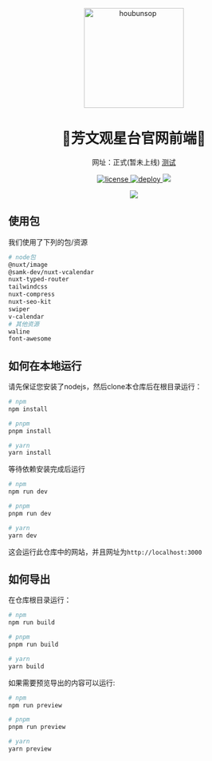 <p align="center">
    <img src="https://cdn.staticaly.com/gh/HoubunSOP/SOP-Web-frontend/main/public/logo black.png" width="200" height="auto" alt="houbunsop">
</p>

<div align="center">


# 🔭芳文观星台官网前端🌟



网址：正式(暂未上线) [测试](https://sop.sakurakoi.top)

</div>

<p align="center">
  <a href="https://github.com/HoubunSOP/SOP-Web-frontend/blob/main/LICENSE">
    <img src="https://img.shields.io/github/license/HoubunSOP/SOP-Web-frontend" alt="license">
  </a>
  <a href="https://app.netlify.com/sites/spiffy-phoenix-0cb8a9/deploys">
    <img src="https://api.netlify.com/api/v1/badges/b12d882b-776e-44e3-a35f-afa249b99909/deploy-status" alt="deploy">
  </a>
  <a href="https://app.fossa.com/projects/git%2Bgithub.com%2FHoubunSOP%2FSOP-Web-frontend?ref=badge_shield" alt="FOSSA Status"><img src="https://app.fossa.com/api/projects/git%2Bgithub.com%2FHoubunSOP%2FSOP-Web-frontend.svg?type=shield"/></a>
</p>
<p align="center">
<a href="https://app.fossa.com/projects/git%2Bgithub.com%2FHoubunSOP%2FSOP-Web-frontend?ref=badge_large" alt="FOSSA Status"><img src="https://app.fossa.com/api/projects/git%2Bgithub.com%2FHoubunSOP%2FSOP-Web-frontend.svg?type=large"/></a>
</p>

## 使用包

我们使用了下列的包/资源

```bash
# node包
@nuxt/image
@samk-dev/nuxt-vcalendar
nuxt-typed-router
tailwindcss
nuxt-compress
nuxt-seo-kit
swiper
v-calendar
# 其他资源
waline
font-awesome
```

## 如何在本地运行

请先保证您安装了nodejs，然后clone本仓库后在根目录运行：

```bash
# npm
npm install

# pnpm
pnpm install

# yarn
yarn install
```

等待依赖安装完成后运行

```bash
# npm
npm run dev

# pnpm
pnpm run dev

# yarn
yarn dev
```

这会运行此仓库中的网站，并且网址为`http://localhost:3000`

## 如何导出

在仓库根目录运行：

```bash
# npm
npm run build

# pnpm
pnpm run build

# yarn
yarn build
```

如果需要预览导出的内容可以运行:

```bash
# npm
npm run preview

# pnpm
pnpm run preview

# yarn
yarn preview
```
## 